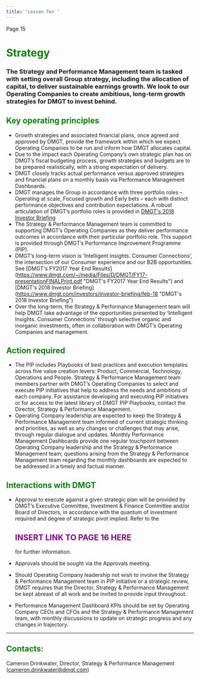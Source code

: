 ```yaml
---
title: 'Lesson Ten '
---
```

Page 15

<font color="green"><H1>Strategy</h1></font>

### The Strategy and Performance Management team is tasked with setting overall Group strategy, including the allocation of capital, to deliver sustainable earnings growth. We look to our Operating Companies to create ambitious, long-term growth strategies for DMGT to invest behind.

<font color="green"><H2>Key operating principles</h2></font>

* Growth strategies and associated financial plans, once agreed and approved by DMGT, provide the framework within which we expect Operating Companies to be run and inform how DMGT allocates capital.
* Due to the impact each Operating Company’s own strategic plan has on DMGT’s fiscal budgeting process, growth strategies and budgets are to be prepared realistically,with a strong expectation of delivery.
* DMGT closely tracks actual performance versus approved strategies and financial plans on a monthly basis via Performance Management Dashboards.
* DMGT manages the Group in accordance with three portfolio roles – Operating at scale, Focused growth and Early bets – each with distinct performance objectives and contribution expectations. A robust articulation of DMGT’s portfolio roles is provided in
[DMGT's 2018 Investor Briefing](https://www.dmgt.com/investors/investor-briefing/feb-18 "DMGT's 2018 Investor Briefing")
* The Strategy & Performance Management team is committed to supporting DMGT’s Operating Companies as they deliver performance outcomes in accordance with their particular portfolio role. This support is provided through DMGT’s Performance Improvement Programme (PIP).
* DMGT’s long-term vision is ‘Intelligent Insights. Consumer Connections’, the intersection of our Consumer experience and our B2B opportunities. See 
[DMGT's FY2017 Year End Results]
(https://www.dmgt.com/~/media/Files/D/DMGT/FY17-presentationFINALPrint.pdf "DMGT's FY2017 Year End Results")
and [DMGT's 2018 Investor Briefing]
(https://www.dmgt.com/investors/investor-briefing/feb-18 "DMGT's 2018 Investor Briefing")
* Over the long-term, the Strategy & Performance Management team will help DMGT take advantage of the opportunities presented by ‘Intelligent Insights. Consumer Connections’ through selective organic and inorganic investments, often in collaboration with DMGT’s Operating Companies and management.

<font color="green"><H2>Action required</h2></font>

* The PIP includes Playbooks of best practices and execution templates across five value creation levers: Product, Commercial, Technology, Operations and People. Strategy & Performance Management team members partner with DMGT’s Operating Companies to select and execute PIP initiatives that help to addressthe needs and ambitions of each company. For assistance developing and executing PIP initiatives or for access to the latest library of DMGT PIP Playbooks, contact the Director, Strategy & Performance Management.
* Operating Company leadership are expected to keep the Strategy & Performance Management team informed of current strategic thinking and priorities, as well as any changes or challenges that may arise, through regular dialogue and updates. Monthly Performance Management Dashboards provide one regular touchpoint between Operating Company leadership and the Strategy & Performance Management team; questions arising from the Strategy & Performance Management team regarding the monthly dashboards are expected to be addressed in a timely and factual manner.

<font color="green"><H2>Interactions with DMGT</h2></font>

* Approval to execute against a given strategic plan will be provided by DMGT’s Executive Committee, Investment & Finance Committee and/or Board of Directors, in accordance with the quantum of investment required and degree of strategic pivot implied. Refer to the <font color="purple"><H2>INSERT LINK TO PAGE 16 HERE</h2></font> for further information.


* Approvals should be sought via the Approvals meeting.
* Should Operating Company leadership not wish to involve the Strategy & Performance Management team in PIP initiative or a strategic review, DMGT requires that the Director, Strategy & Performance Management be kept abreast of all work and be invited to provide input throughout.
* Performance Management Dashboard KPIs should be set by Operating Company CEOs and CFOs and the Strategy & Performance Management team, with monthly discussions to update on strategic progress and any changes in trajectory.

- - -

<font color="green"><H2>Contacts: </h2></font>

Cameron Drinkwater, Director, Strategy & Performance Management (<cameron.drinkwater@dmgt.com>)

